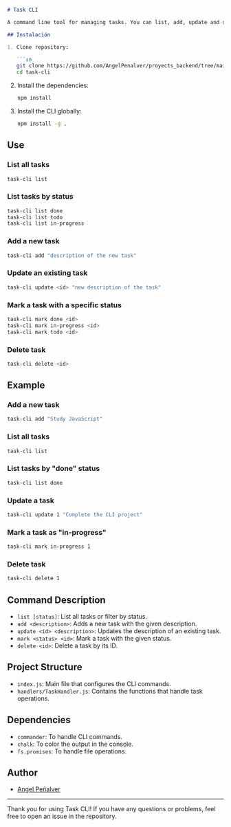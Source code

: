```markdown
# Task CLI

A command line tool for managing tasks. You can list, add, update and delete tasks, as well as mark tasks with different statuses.

## Instalación

1. Clone repository:

   ```sh
   git clone https://github.com/AngelPenalver/proyects_backend/tree/main/todo_list
   cd task-cli
   ```

2. Install the dependencies:

   ```sh
   npm install
   ```

3. Install the CLI globally:

   ```sh
   npm install -g .
   ```

## Use

### List all tasks

   ```sh
   task-cli list
   ```

### List tasks by status

   ```sh
   task-cli list done
   task-cli list todo
   task-cli list in-progress
   ```

### Add a new task

   ```sh
   task-cli add "description of the new task"
   ```

### Update an existing task

   ```sh
   task-cli update <id> "new description of the task"
   ```

### Mark a task with a specific status

   ```sh
   task-cli mark done <id>
   task-cli mark in-progress <id>
   task-cli mark todo <id>
   ```

### Delete task

   ```sh
   task-cli delete <id>
   ```

## Example

### Add a new task

   ```sh
   task-cli add "Study JavaScript"
   ```

### List all tasks

   ```sh
   task-cli list
   ```

### List tasks by "done" status

   ```sh
   task-cli list done
   ```

### Update a task

   ```sh
   task-cli update 1 "Complete the CLI project"
   ```

### Mark a task as "in-progress"

   ```sh
   task-cli mark in-progress 1
   ```

### Delete task

   ```sh
   task-cli delete 1
   ```

## Command Description

- `list [status]`: List all tasks or filter by status.
- `add <description>`: Adds a new task with the given description.
- `update <id> <description>`: Updates the description of an existing task.
- `mark <status> <id>`: Mark a task with the given status.
- `delete <id>`: Delete a task by its ID.

## Project Structure

- `index.js`: Main file that configures the CLI commands.
- `handlers/TaskHandler.js`: Contains the functions that handle task operations.

## Dependencies

- `commander`: To handle CLI commands.
- `chalk`: To color the output in the console.
- `fs.promises`: To handle file operations.

## Author

- [Angel Peñalver](https://github.com/AngelPenalver)

---

Thank you for using Task CLI! If you have any questions or problems, feel free to open an issue in the repository.
```